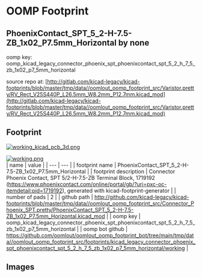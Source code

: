 # OOMP Footprint  
## PhoenixContact_SPT_5_2-H-7.5-ZB_1x02_P7.5mm_Horizontal  by none  
  
oomp key: oomp_kicad_legacy_connector_phoenix_spt_phoenixcontact_spt_5_2_h_7_5_zb_1x02_p7_5mm_horizontal  
  
source repo at: [http://gitlab.com/kicad-legacy/kicad-footprints/blob/master/tmp/data//oomlout_oomp_footprint_src/Varistor.pretty/RV_Rect_V25S440P_L26.5mm_W8.2mm_P12.7mm.kicad_mod](http://gitlab.com/kicad-legacy/kicad-footprints/blob/master/tmp/data//oomlout_oomp_footprint_src/Varistor.pretty/RV_Rect_V25S440P_L26.5mm_W8.2mm_P12.7mm.kicad_mod)  
## Footprint  
  
[![working_kicad_pcb_3d.png](working_kicad_pcb_3d_600.png)](working_kicad_pcb_3d.png)  
  
[![working.png](working_600.png)](working.png)  
| name | value | 
| --- | --- | 
| footprint name | PhoenixContact_SPT_5_2-H-7.5-ZB_1x02_P7.5mm_Horizontal | 
| footprint description | Connector Phoenix Contact, SPT 5/2-H-7.5-ZB Terminal Block, 1719192 (https://www.phoenixcontact.com/online/portal/gb/?uri=pxc-oc-itemdetail:pid=1719192), generated with kicad-footprint-generator | 
| number of pads | 2 | 
| github path | http://github.com/kicad-legacy/kicad-footprints/blob/master/tmp/data//oomlout_oomp_footprint_src/Connector_Phoenix_SPT.pretty/PhoenixContact_SPT_5_2-H-7.5-ZB_1x02_P7.5mm_Horizontal.kicad_mod | 
| oomp key | oomp_kicad_legacy_connector_phoenix_spt_phoenixcontact_spt_5_2_h_7_5_zb_1x02_p7_5mm_horizontal | 
| oomp bot github | https://github.com/oomlout/oomlout_oomp_footprint_bot/tree/main/tmp/data//oomlout_oomp_footprint_src/footprints/kicad_legacy_connector_phoenix_spt_phoenixcontact_spt_5_2_h_7_5_zb_1x02_p7_5mm_horizontal/working | 
## Images  

